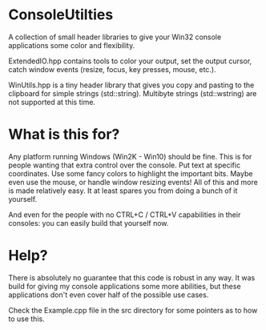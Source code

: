 # ConsoleUtilties
A collection of small header libraries to give your Win32 console applications some color and flexibility.

ExtendedIO.hpp contains tools to color your output, set the output cursor, catch window events (resize, focus, key presses, mouse, etc.).

WinUtils.hpp is a tiny header library that gives you copy and pasting to the clipboard for simple strings (std::string). Multibyte strings (std::wstring) are not supported at this time.

# What is this for?
Any platform running Windows (Win2K - Win10) should be fine. This is for people wanting that extra control over the console. Put text at specific coordinates. Use some fancy colors to highlight the important bits. Maybe even use the mouse, or handle window resizing events! All of this and more is made relatively easy. It at least spares you from doing a bunch of it yourself.

And even for the people with no CTRL+C / CTRL+V capabilities in their consoles: you can easily build that yourself now.

# Help?
There is absolutely no guarantee that this code is robust in any way. It was build for giving my console applications some more abilities, but these applications don't even cover half of the possible use cases.

Check the Example.cpp file in the src directory for some pointers as to how to use this.
